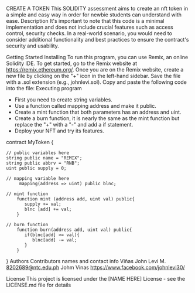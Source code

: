 CREATE A TOKEN
This SOLIDITY assessment aims to create an nft token in a simple and easy way in order for newbie students can understand with ease.
Description
It's important to note that this code is a minimal implementation and does not include crucial features such as access control, security checks. In a real-world scenario, you would need to consider additional functionality and best practices to ensure the contract's security and usability.

Getting Started
Installing
To run this program, you can use Remix, an online Solidity IDE. To get started, go to the Remix website at https://remix.ethereum.org/.
Once you are on the Remix website, create a new file by clicking on the "+" icon in the left-hand sidebar. Save the file with a .sol extension (e.g., johnlevi.sol). Copy and paste the following code into the file:
Executing program
- First you need to create string variables.
- Use a function called mapping address and make it public.
- Create a mint function that both parameters has an address and uint.
- Create a burn function, it is nearly the same as the mint function but replace the "+" with a "-" and add a if statement.
- Deploy your NFT and try its features.

contract MyToken {

    // public variables here
    string public name = "REMIX";
    string public abbrv = "RNB";
    uint public supply = 0;

    // mapping variable here
         mapping(address => uint) public blnc;

    // mint function 
        function mint (address add, uint val) public{
           supply += val;
           blnc [add] += val;
        }

    // burn function
        function burn(address add, uint val) public{
           if(blnc[add] >= val){
              blnc[add] -= val;
           }
        }
}
Authors
Contributors names and contact info
Viñas John Levi M. 8202689@ntc.edu.ph
Johm Vinas
https://www.facebook.com/johnlevi30/

License
This project is licensed under the [NAME HERE] License - see the LICENSE.md file for details
